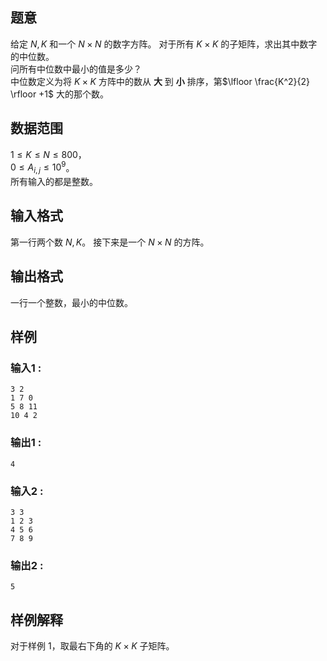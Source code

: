 ## 题意  

给定 $N,K$ 和一个 $N \times N$ 的数字方阵。
对于所有 $K\times K$ 的子矩阵，求出其中数字的中位数。    
问所有中位数中最小的值是多少？         
中位数定义为将 $K\times K$ 方阵中的数从 **大** 到 **小** 排序，第$\lfloor \frac{K^2}{2} \rfloor +1$ 大的那个数。          

## 数据范围
                     
$1\le K\le N\le 800$，      
$0\le A_{i,j} \le 10^9$。    
所有输入的都是整数。    

## 输入格式

第一行两个数 $N,K$。
接下来是一个 $N\times N$ 的方阵。               
          
## 输出格式

一行一个整数，最小的中位数。               

## 样例

### 输入1 :
```
3 2
1 7 0
5 8 11
10 4 2
```

### 输出1 :
```
4
```

### 输入2 :
```
3 3
1 2 3
4 5 6
7 8 9
```

### 输出2 :
```
5
```


## 样例解释

对于样例 1，取最右下角的 $K\times K$ 子矩阵。
